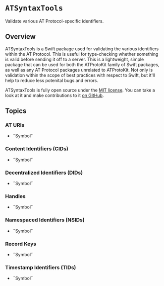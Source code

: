 # ``ATSyntaxTools``

Validate various AT Protocol-specific identifiers.

## Overview

ATSyntaxTools is a Swift package used for validating the various identifiers within the AT Protocol. This is useful for type-checking whether something is valid before sending it off to a server. This is a lightweight, simple package that can be used for both the ATProtoKit family of Swift packages, as well as any AT Protocol packages unrelated to ATProtoKit. Not only is validation within the scope of best practices with respect to Swift, but it'll help to reduce less potenital bugs and errors.

ATSyntaxTools is fully open source under the [MIT license](https://github.com/ATProtoKit/ATSyntaxTools/blob/main/LICENSE.md). You can take a look at it and make contributions to it [on GitHub](https://github.com/ATProtoKit/ATSyntaxTools).

## Topics

### AT URIs

- <!--@START_MENU_TOKEN@-->``Symbol``<!--@END_MENU_TOKEN@-->

### Content Identifiers (CIDs)

- <!--@START_MENU_TOKEN@-->``Symbol``<!--@END_MENU_TOKEN@-->

### Decentralized Identifiers (DIDs)

- <!--@START_MENU_TOKEN@-->``Symbol``<!--@END_MENU_TOKEN@-->

### Handles

- <!--@START_MENU_TOKEN@-->``Symbol``<!--@END_MENU_TOKEN@-->

### Namespaced Identifiers (NSIDs)

- <!--@START_MENU_TOKEN@-->``Symbol``<!--@END_MENU_TOKEN@-->

### Record Keys

- <!--@START_MENU_TOKEN@-->``Symbol``<!--@END_MENU_TOKEN@-->

### Timestamp Identifiers (TIDs)

- <!--@START_MENU_TOKEN@-->``Symbol``<!--@END_MENU_TOKEN@-->
